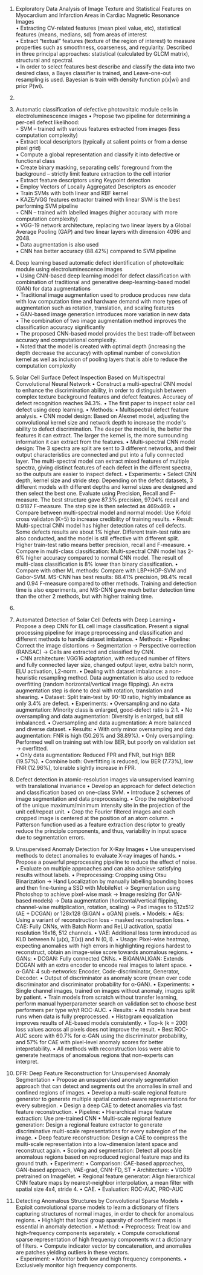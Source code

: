 1. Exploratory Data Analysis of Image Texture and Statistical Features on Myocardium and Infarction Areas in Cardiac Magnetic Resonance Images  
    • Extracting CV-related features (mean pixel value, etc), statistical features (means, medians, sd) from areas of interest   
    • Extract “textual” features (texture of the region of interest) to measure properties such as smoothness, coarseness, and regularity. Described in three principal approaches: statistical (calculated by GLCM matrix), structural and spectral.  
    • In order to select features best describe and classify the data into two desired class, a Bayes classifier is trained, and Leave-one-out resampling is used. Bayesian is train with density function p(x|wi) and prior P(wi).  
2. 
3. Automatic classification of defective photovoltaic module cells in electroluminescence images
    • Propose two pipeline for determining a per-cell defect likelihood:  
        ◦ SVM – trained with various features extracted from images (less computation complexity)  
            ▪ Extract local descriptors (typically at salient points or from a dense pixel grid)  
            ▪ Compute a global representation and classify it into defective or functional class  
            ▪ Create binary masking, separating cells’ foreground from the background – strictly limit feature extraction to the cell interior  
            ▪ Extract feature descriptors using Keypoint detection  
            ▪ Employ Vectors of Locally Aggregated Descriptors as encoder  
            ▪ Train SVMs with both linear and RBF kernel  
            ▪ KAZE/VGG features extractor trained with linear SVM is the best performing SVM pipeline  
        ◦ CNN – trained with labelled images (higher accuracy with more computation complexity)  
            ▪ VGG-19 network architecture, replacing two linear layers by a Global Average Pooling (GAP) and two linear layers with dimension 4096 and 2048.  
            ▪ Data augmentation is also used  
            ▪ CNN has better accuracy (88.42%) compared to SVM pipeline  

4. Deep learning based automatic defect identification of photovoltaic module using electroluminescence images  
    • Using CNN-based deep learning model for defect classification with combination of traditional and generative deep-learning-based model (GAN) for data augmentations  
    • Traditional image augmentation used to produce produces new data with low computation time and hardware demand with more types of augmentation such as rotation, translation, and scaling features    
    • GAN-based image generation introduces more variation in new data  
    • The combination of two image augmentation method improves the classification accuracy significantly  
    • The proposed CNN-based model provides the best trade-off between accuracy and computational complexity.  
    • Noted that the model is created with optimal depth (increasing the depth decrease the accuracy) with optimal number of convolution kernel as well as inclusion of pooling layers that is able to reduce the computation complexity  

5. Solar Cell Surface Defect Inspection Based on Multispectral Convolutional Neural Network
    • Construct a multi-spectral CNN model to enhance the discrimination ability, in order to distinguish between complex texture background features and defect features. Accuracy of defect recognition reaches 94.3%.
    • The first paper to inspect solar cell defect using deep learning.
    • Methods:
    	• Multispectral defect feature analysis.
    	• CNN model design: Based on Alexnet model, adjusting the convolutional kernel size and network depth to increase the model's ability to defect discrimination. The deeper the model is, the better the features it can extract. The larger the kernel is, the more surrounding information it can extract from the features.
    	• Multi-spectral CNN model design: The 3 spectra are split are sent to 3 different networks, and their output characteristics are connected and put into a fully connected layer. The multi-spectral model can extract mixed features of multiple spectra, giving distinct features of each defect in the different spectra, so the outputs are easier to inspect defect.
    • Experiments:
   	• Select CNN depth, kernel size and stride step: Depending on the defect datasets, 3 different models with different depths and kernel sizes are designed and then select the best one. Evaluate using Precision, Recall and F-measure. The best structure gave 87.3% precision, 97.04% recall and 0.9187 F-measure. The step size is then selected as 469x469.
   	• Compare between multi-spectral model and normal model: Use K-fold cross validaton (K=5) to increase credibility of training results. 
   		• Result: Multi-spectral CNN model has higher detection rates of cell defects. Some defects results are about 1% higher. Different train-test ratio are also conducted, and the model is still effective with different split. Higher train-test ratio means better precision, recall and F-measure.
   	• Compare in multi-class classification: Multi-spectral CNN model has 2-6% higher accuracy compared to normal CNN model. The result of multi-class classification is 8% lower than binary classification.
   	• Compare with other ML methods: Compare with LBP+HOP-SVM and Gabor-SVM. MS-CNN has best results: 88.41% precision, 98.4% recall and 0.94 F-measure compared to other methods. Training and detection time is also experiments, and MS-CNN gave much better detection time than the other 2 methods, but with higher training time.

6.

7. Automated Detection of Solar Cell Defects with Deep Learning
    • Propose a deep CNN for EL cell image classification. Present a signal processing pipeline for image preprocessing and classification and different methods to handle dataset imbalance.
    • Methods:
    	• Pipeline: Correct the image distortions -> Segmentation -> Perspective correction (RANSAC) -> Cells are extracted and classified by CNN.	
    	• CNN architecture: VGG16 adaptation, with reduced number of filters and fully connected layer size, changed output layer, extra batch norm, ELU activation, L2-norm.
    • Dealing with dataset imbalance: a non-heuristic resampling method. Data augmentation is also used to reduce overfitting (random horizontal/vertical image flipping). An extra augmentation step is done to deal with rotation, translation and shearing.
    • Dataset: Split train-test by 90-10 ratio, highly imbalance as only 3.4% are defect.
    • Experiments:
    	• Oversampling and no data augmentation: Minority class is enlarged, good-defect ratio is 2:1.
    	• No oversampling and data augmentation: Diversity is enlarged, but still imbalanced.
    	• Oversampling and data augmentation: A more balanced and diverse dataset.
    • Results:
    	• With only minor oversampling and data augmentation: FNR is high (50.26% and 38.89%).
    	• Only oversampling: Performed well on training set with low BER, but poorly on validation set -> overfitted.	
    	• Only data augmentation: Reduced FPR and FNR, but High BER (19.57%).
    	• Combine both: Overfitting is reduced, low BER (7.73%), low FNR (12.96%), tolerable slightly increase in FPR.

8. Defect detection in atomic-resolution images via unsupervised learning with translational invariance
    • Develop an approach for defect detection and classification based on one-class SVM.
    • Introduce 2 schemes of image segmentation and data preprocessing.
    	• Crop the neighborhood of the unique maximum/minimum intensity site in the projection of the unit cell/repeat unit.
    	• Crop the Fourier filtered images and each cropped image is centered at the position of an atom column.
    	• Patterson function used as a feature extraction descriptor to greatly reduce the principle components, and thus, variability in input space due to segmentation errors.

9. Unsupervised Anomaly Detection for X-Ray Images
    • Use unsupervised methods to detect anomalies to evaluate X-ray images of hands. 
    • Propose a powerful preprocessing pipeline to reduce the effect of noise. 
    • Evaluate on multiple approaches and can also achieve satisfying results without labels.
    • Preprocessing: Cropping using Otsu Binarization -> Hand Localization by manually labelling bounding boxes and then fine-tuning a SSD with MobileNet -> Segmentation using Photoshop to achieve pixel-wise mask -> Image resizing (for GAN-based models) -> Data augmentation (horizontal/vertical flipping, channel-wise multiplication, rotation, scaling) -> Pad images to 512x512 (AE + DCGAN) or 128x128 (BiGAN + αGAN) pixels.
    • Models:
    	• AEs: Using a variant of reconstruction loss - masked reconstruction loss. 
    		• CAE: Fully CNNs, with Batch Norm and ReLU activation, spatial resolution 16x16, 512 channels.
    		• VAE: Additional loss term introduced as KLD between N (µ(x), Σ(x)) and N (0, I).
    		• Usage: Pixel-wise heatmap, expecting anomalies with high errors in highlighting regions hardest to reconstruct, obtain an image-wise score towards anomalous regions.
    	• GANs:	
    		• DCGAN: Fully connected CNNs.
    		• BiGAN/ALIGAN: Extends DCGAN with an extra encoder to encode real images to latent space.
    		• α-GAN: 4 sub-networks: Encoder, Code-discriminator, Generator, Decoder.
    		• Output of discriminator as anomaly score (mean over code discriminator and discriminator probability for α-GAN).
    • Experiments: 
    	• Single channel images, trained on images without anomaly, images split by patient.
    	• Train models from scratch without transfer learning, perform manual hyperparameter search on validation set to choose best performers per type w/r/t ROC-AUC.
    • Results:
    	• All models have best runs when data is fully preprocessed.
    	• Histogram equalization improves results of AE-based models consistently.
    	• Top-k (k = 200) loss values across all pixels does not improve the result.
    	• Best ROC-AUC score with 60.7% for α-GAN using the discriminator probability, and 57% for CAE with pixel-level anomaly scores for better intepretability.
    	• All methods with reconstruction loss were able to generate heatmaps of anomalous regions that non-experts can interpret.

10. DFR: Deep Feature Reconstruction for Unsupervised Anomaly Segmentation
    • Propose an unsupervised anomaly segmentation approach that can detect and segments out the anomalies in small and confined regions of images.
    	• Develop a multi-scale regional feature generator to generate multiple spatial context-aware representations for every subregion.
    	• Design a deep CAE to detect anomalies via fast feature reconstruction.
    • Pipeline: 
    	• Hierarchical image feature extraction: Use pre-trained CNN
    	• Multi-scale regional feature generation: Design a regional feature extractor to generate discriminative multi-scale representations for every subregion of the image.
    	• Deep feature reconstruction: Design a CAE to compress the multi-scale representation into a low-dimension latent space and reconstruct again.
    	• Scoring and segmentation: Detect all possible anomalous regions based on reproduced regional feature map and its ground truth.
    • Experiment:
    	• Comparison: CAE-based approaches, GAN-based approach, VAE-grad, CNN-FD, ST
    	• Architecture: 
    		• VGG19 pretrained on ImageNet.
    		• Regional feature generator: Align hierarchical CNN feature maps by nearest-neighbor interpolation, a mean filter with spatial size 4x4, stride 4.
    		• CAE.
    	• Evaluation: ROC-AUC, PRO-AUC

11. Detecting Anomalous Structures by Convolutional Sparse Models
    • Exploit convolutional sparse models to learn a dictionary of filters capturing structures of normal images, in order to check for anomalous regions.
    • Highlight that local group sparsity of coefficient maps is essential in anomaly detection.
    • Method:
    	• Preprocess: Treat low and high-frequency components separately.
    	• Compute convolutional sparse representation of high frequency components w.r.t a dictionary of filters.
    	• Compute indicator vector by concatenation, and anomalies are patches yielding outliers in these vectors.	
    • Experiment:
     	• Monitor both low and high frequency components.
    	• Exclusively monitor high frequency components. 